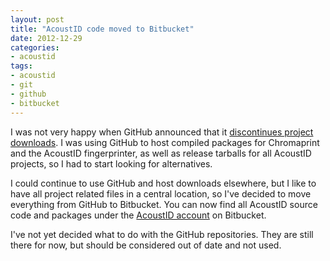 ```yaml
---
layout: post
title: "AcoustID code moved to Bitbucket"
date: 2012-12-29
categories:
- acoustid
tags:
- acoustid
- git
- github
- bitbucket
---
```


I was not very happy when GitHub announced that it [discontinues project downloads](https://github.com/blog/1302-goodbye-uploads).
I was using GitHub to host compiled packages for Chromaprint and the AcoustID fingerprinter, as well as release tarballs for all
AcoustID projects, so I had to start looking for alternatives.

I could continue to use GitHub and host downloads elsewhere, but I like to have all project related files in a central location, 
so I've decided to move everything from GitHub to Bitbucket. You can now find all AcoustID source code and packages under
the [AcoustID account](https://bitbucket.org/acoustid) on Bitbucket.

I've not yet decided what to do with the GitHub repositories. They are still there for now,
but should be considered out of date and not used.

